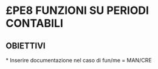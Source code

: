 # £PE8 FUNZIONI SU PERIODI CONTABILI

## OBIETTIVI

 \* Inserire documentazione nel caso di fun/me = MAN/CRE


